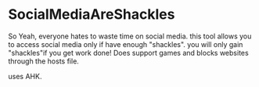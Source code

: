 # SocialMediaAreShackles
So Yeah, everyone hates to waste time on social media. this tool allows you to access social media only if have enough "shackles". you will only gain "shackles"if you get work done!  Does support games and blocks websites through the hosts file.


uses AHK.
